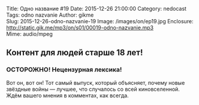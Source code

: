 Title: Одно название #19
Date: 2015-12-26 21:00:00
Category: nedocast  
Tags: odno nazvanie
Author: gikme  
Slug: 2015-12-26-odno-nazvanie-19
Image: /images/on/ep19.jpg
Enclosure: http://static.gik.me/mp3/on/s01/00019-odno-nazvanie.mp3  
Mime: audio/mpeg

## Контент для людей старше 18 лет!

### ОСТОРОЖНО! Нецензурная лексика!

Вот он, вот он! Тот самый выпуск, который объясняет, почему новые звёздные 
войны — лучшее, что случалось со всей киновселенной. Ждём вашего мнения в 
комментах, как всегда.